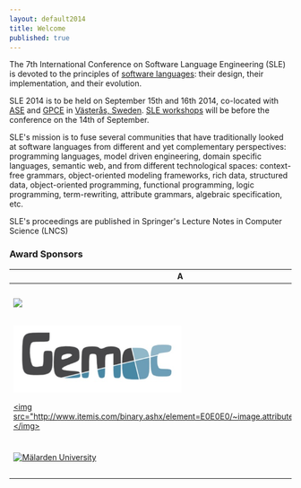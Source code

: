 ```yaml
---
layout: default2014
title: Welcome
published: true
---
```


The 7th International Conference on Software Language Engineering (SLE) is devoted to the principles of [software languages](http://en.wikipedia.org/wiki/Software_language): their design, their implementation, and their evolution. 

SLE 2014 is to be held on September 15th and 16th 2014, co-located with [ASE](http://ase2014.org/) and [GPCE](http://program-transformation.org/GPCE14) in [Västerås, Sweden](http://goo.gl/maps/W2COv). [SLE workshops](http://www.sleconf.org/2014/Workshops.html) will be before the conference on the 14th of September.

SLE's mission is to fuse several communities that have traditionally looked at software languages from different and yet complementary perspectives: programming languages, model driven engineering, domain specific languages, semantic web, and from different technological spaces: context-free grammars, object-oriented modeling frameworks, rich data, structured data, object-oriented programming, functional programming, logic programming, term-rewriting, attribute grammars, algebraic specification, etc.

SLE's proceedings are published in Springer's Lecture Notes in Computer Science (LNCS)

### Award Sponsors

| A | B |
| ---- | --- |
| <a href="http://www.google.com/about/company"><img src="http://www.google.com/images/logos/google_logo_41.png"/></a> | [Google](http://www.google.com/about/company/) is our main award sponsor |
| <a href="http://www.gemoc.org"><img src="/assets/2014/images/sle/gemoc-logo.jpg" alt="GEMOC initiative" width="300px" /></a> | the [GEMOC initiative](http://www.gemoc.org), contributes to our awards as well | 
| <a href="http://www.itemis.com"><img src="http://www.itemis.com/binary.ashx/element=E0E0E0/~image.attribute/97/image.gif"</img></a> | [Itemis](http://www.itemis.com) is also an award sponsor. |
| <a href="http://www.mdh.se/"><img src="http://ase2014.org/pics/MDH-logo-en.png" alt="M&auml;larden University"></a> | [Mälarden University](http://www.mdh.se/) is hosting SLE. |